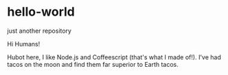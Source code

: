 # hello-world
just another repository

Hi Humans!

Hubot here, I like Node.js and Coffeescript (that's what I made of!).
I've had tacos on the moon and find them far superior to Earth tacos.

